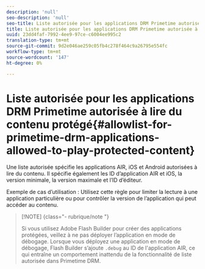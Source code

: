 ```yaml
---
description: 'null'
seo-description: 'null'
seo-title: Liste autorisée pour les applications DRM Primetime autorisée à lire du contenu protégé
title: Liste autorisée pour les applications DRM Primetime autorisée à lire du contenu protégé
uuid: 23dd4faf-7992-4ee9-97ce-c6004ee995c2
translation-type: tm+mt
source-git-commit: 9d2e046ae259c05fb4c278f464c9a26795e554fc
workflow-type: tm+mt
source-wordcount: '147'
ht-degree: 0%

---
```



# Liste autorisée pour les applications DRM Primetime autorisée à lire du contenu protégé{#allowlist-for-primetime-drm-applications-allowed-to-play-protected-content}

Une liste autorisée spécifie les applications AIR, iOS et Android autorisées à lire du contenu. Il spécifie également les ID d’application AIR et iOS, la version minimale, la version maximale et l’ID d’éditeur.

Exemple de cas d’utilisation : Utilisez cette règle pour limiter la lecture à une application particulière ou pour contrôler la version de l’application qui peut accéder au contenu.

>[!NOTE] {class=&quot;- rubrique/note &quot;}
>
>Si vous utilisez Adobe Flash Builder pour créer des applications protégées, veillez à ne pas déployer l’application en mode de débogage. Lorsque vous déployez une application en mode de débogage, Flash Builder s’ajoute `.debug` au ID de l&#39;application AIR, ce qui entraîne un comportement inattendu de la fonctionnalité de liste autorisée dans Primetime DRM.

